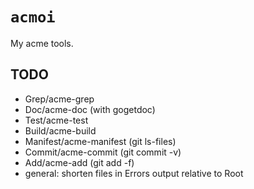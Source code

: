# `acmoi`

My acme tools.

## TODO

- Grep/acme-grep
- Doc/acme-doc (with gogetdoc)
- Test/acme-test
- Build/acme-build
- Manifest/acme-manifest (git ls-files)
- Commit/acme-commit (git commit -v)
- Add/acme-add (git add -f)
- general: shorten files in Errors output relative to Root
